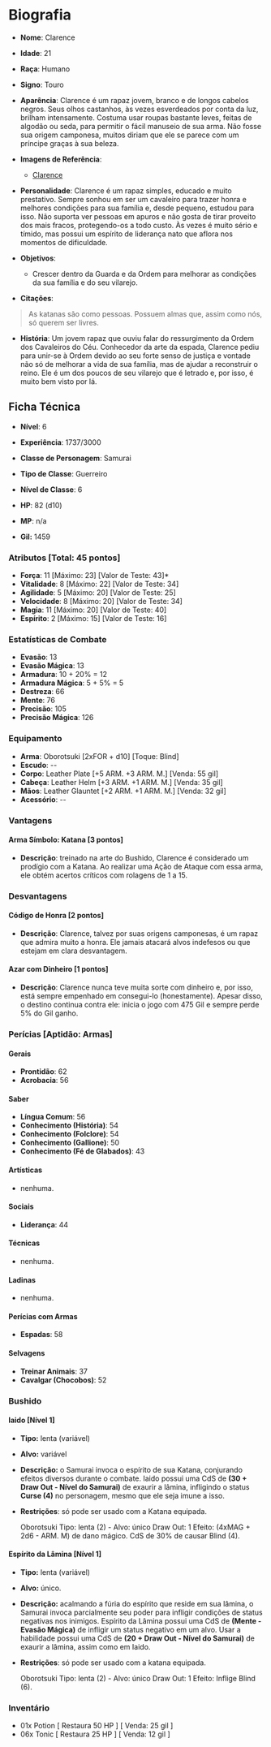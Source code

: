 # Biografia

* **Nome**: Clarence
* **Idade**: 21
* **Raça**: Humano
* **Signo**: Touro

* **Aparência**: Clarence é um rapaz jovem, branco e de longos cabelos negros. Seus olhos castanhos, às vezes esverdeados por conta da luz, brilham intensamente. Costuma usar roupas bastante leves, feitas de algodão ou seda, para permitir o fácil manuseio de sua arma. Não fosse sua origem camponesa, muitos diriam que ele se parece com um príncipe graças à sua beleza.

* **Imagens de Referência**:
  * [Clarence](https://s-media-cache-ak0.pinimg.com/564x/61/91/6b/61916b745b5a9ed5279f0a185c330644.jpg)

* **Personalidade**: Clarence é um rapaz simples, educado e muito prestativo. Sempre sonhou em ser um cavaleiro para trazer honra e melhores condições para sua família e, desde pequeno, estudou para isso. Não suporta ver pessoas em apuros e não gosta de tirar proveito dos mais fracos, protegendo-os a todo custo. Às vezes é muito sério e tímido, mas possui um espírito de liderança nato que aflora nos momentos de dificuldade.

* **Objetivos**:
  * Crescer dentro da Guarda e da Ordem para melhorar as condições da sua família e do seu vilarejo.

* **Citações**:
> As katanas são como pessoas. Possuem almas que, assim como nós, só querem ser livres.

* **História**: Um jovem rapaz que ouviu falar do ressurgimento da Ordem dos Cavaleiros do Céu. Conhecedor da arte da espada, Clarence pediu para unir-se à Ordem devido ao seu forte senso de justiça e vontade não só de melhorar a vida de sua família, mas de ajudar a reconstruir o reino. Ele é um dos poucos de seu vilarejo que é letrado e, por isso, é muito bem visto por lá.

## Ficha Técnica

* **Nível**: 6
* **Experiência**: 1737/3000
* **Classe de Personagem**: Samurai
* **Tipo de Classe**: Guerreiro
* **Nível de Classe**: 6

* **HP**: 82 (d10)
* **MP**: n/a

* **Gil:** 1459

### Atributos [Total: 45 pontos]

* **Força**: 11 [Máximo: 23] [Valor de Teste: 43]*
* **Vitalidade**: 8 [Máximo: 22] [Valor de Teste: 34]
* **Agilidade**: 5 [Máximo: 20] [Valor de Teste: 25]
* **Velocidade**: 8 [Máximo: 20] [Valor de Teste: 34]
* **Magia**: 11 [Máximo: 20] [Valor de Teste: 40]
* **Espírito**: 2 [Máximo: 15] [Valor de Teste: 16]

### Estatísticas de Combate

* **Evasão**: 13
* **Evasão Mágica**: 13
* **Armadura**: 10 + 20% = 12
* **Armadura Mágica**: 5 + 5% = 5
* **Destreza**: 66
* **Mente**: 76
* **Precisão**: 105
* **Precisão Mágica**: 126

### Equipamento

* **Arma**: Oborotsuki [2xFOR + d10] [Toque: Blind]
* **Escudo**: --
* **Corpo**: Leather Plate [+5 ARM. +3 ARM. M.] [Venda: 55 gil]
* **Cabeça**: Leather Helm [+3 ARM. +1 ARM. M.] [Venda: 35 gil]
* **Mãos**: Leather Glauntet [+2 ARM. +1 ARM. M.] [Venda: 32 gil]
* **Acessório**: --

### Vantagens

#### Arma Símbolo: Katana [3 pontos]

* **Descrição**: treinado na arte do Bushido, Clarence é considerado um prodígio com a Katana. Ao realizar uma Ação de Ataque com essa arma, ele obtém acertos críticos com rolagens de 1 a 15.

### Desvantagens

#### Código de Honra [2 pontos]

* **Descrição**: Clarence, talvez por suas origens camponesas, é um rapaz que admira muito a honra. Ele jamais atacará alvos indefesos ou que estejam em clara desvantagem.

#### Azar com Dinheiro [1 pontos]

* **Descrição**: Clarence nunca teve muita sorte com dinheiro e, por isso, está sempre empenhado em consegui-lo (honestamente). Apesar disso, o destino continua contra ele: inicia o jogo com 475 Gil e sempre perde 5% do Gil ganho.

### Perícias [Aptidão: Armas]

#### Gerais

* **Prontidão**: 62
* **Acrobacia**: 56

#### Saber

* **Língua Comum**: 56
* **Conhecimento (História)**: 54
* **Conhecimento (Folclore)**: 54
* **Conhecimento (Gallione)**: 50
* **Conhecimento (Fé de Glabados)**: 43

#### Artísticas

* nenhuma.

#### Sociais

* **Liderança**: 44

#### Técnicas

* nenhuma.

#### Ladinas

* nenhuma.

#### Perícias com Armas

* **Espadas**: 58

#### Selvagens

* **Treinar Animais**: 37
* **Cavalgar (Chocobos)**: 52

### Bushido

#### Iaido [Nível 1]

* **Tipo:** lenta (variável)
* **Alvo:** variável
* **Descrição:** o Samurai invoca o espírito de sua Katana, conjurando efeitos diversos durante o combate. Iaido possui uma CdS de **(30 + Draw Out - Nível do Samurai)** de exaurir a lâmina, infligindo o status **Curse (4)** no personagem, mesmo que ele seja imune a isso.
* **Restrições**: só pode ser usado com a Katana equipada.

    Oborotsuki
    Tipo: lenta (2) - Alvo: único
    Draw Out: 1
    Efeito: (4xMAG + 2d6 - ARM. M) de dano mágico. CdS de 30% de causar Blind (4).

#### Espírito da Lâmina [Nível 1]

* **Tipo:** lenta (variável)
* **Alvo:** único.
* **Descrição:** acalmando a fúria do espírito que reside em sua lâmina, o Samurai invoca parcialmente seu poder para infligir condições de status negativas nos inimigos. Espírito da Lâmina possui uma CdS de **(Mente - Evasão Mágica)** de infligir um status negativo em um alvo. Usar a habilidade possui uma CdS de **(20 + Draw Out - Nível do Samurai)** de exaurir a lâmina, assim como em Iaido.
* **Restrições**: só pode ser usado com a katana equipada.

    Oborotsuki
    Tipo: lenta (2) - Alvo: único
    Draw Out: 1
    Efeito: Inflige Blind (6).

### Inventário

* 01x Potion [ Restaura 50 HP ] [ Venda: 25 gil ]
* 06x Tonic [ Restaura 25 HP ] [ Venda: 12 gil ]
